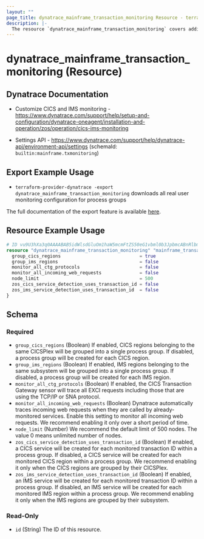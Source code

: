 ```yaml
---
layout: ""
page_title: dynatrace_mainframe_transaction_monitoring Resource - terraform-provider-dynatrace"
description: |-
  The resource `dynatrace_mainframe_transaction_monitoring` covers additional monitoring settings for CICS and IMS transactions
---
```


# dynatrace_mainframe_transaction_monitoring (Resource)

## Dynatrace Documentation

- Customize CICS and IMS monitoring - https://www.dynatrace.com/support/help/setup-and-configuration/dynatrace-oneagent/installation-and-operation/zos/operation/cics-ims-monitoring

- Settings API - https://www.dynatrace.com/support/help/dynatrace-api/environment-api/settings (schemaId: `builtin:mainframe.txmonitoring`)

## Export Example Usage

- `terraform-provider-dynatrace -export dynatrace_mainframe_transaction_monitoring` downloads all real user monitoring configuration for process groups

The full documentation of the export feature is available [here](https://registry.terraform.io/providers/dynatrace-oss/dynatrace/latest/docs/guides/export-v2).

## Resource Example Usage

```terraform
# ID vu9U3hXa3q0AAAABAB5idWlsdGluOm1haW5mcmFtZS50eG1vbml0b3JpbmcABnRlbmFudAAGdGVuYW50ACQwYWYxNWEwOS05YWM0LTMyZGEtOTZjZi01Y2Q3NjI1Y2MxNja-71TeFdrerQ
resource "dynatrace_mainframe_transaction_monitoring" "mainframe_transaction_monitoring" {
  group_cics_regions                             = true
  group_ims_regions                              = false
  monitor_all_ctg_protocols                      = false
  monitor_all_incoming_web_requests              = false
  node_limit                                     = 500
  zos_cics_service_detection_uses_transaction_id = false
  zos_ims_service_detection_uses_transaction_id  = false
}
```

<!-- schema generated by tfplugindocs -->
## Schema

### Required

- `group_cics_regions` (Boolean) If enabled, CICS regions belonging to the same CICSPlex will be grouped into a single process group. If disabled, a process group will be created for each CICS region.
- `group_ims_regions` (Boolean) If enabled, IMS regions belonging to the same subsystem will be grouped into a single process group. If disabled, a process group will be created for each IMS region.
- `monitor_all_ctg_protocols` (Boolean) If enabled, the CICS Transaction Gateway sensor will trace all EXCI requests including those that are using the TCP/IP or SNA protocol.
- `monitor_all_incoming_web_requests` (Boolean) Dynatrace automatically traces incoming web requests when they are called by already-monitored services. Enable this setting to monitor all incoming web requests. We recommend enabling it only over a short period of time.
- `node_limit` (Number) We recommend the default limit of 500 nodes. The value 0 means unlimited number of nodes.
- `zos_cics_service_detection_uses_transaction_id` (Boolean) If enabled, a CICS service will be created for each monitored transaction ID within a process group. If disabled, a CICS service will be created for each monitored CICS region within a process group. We recommend enabling it only when the CICS regions are grouped by their CICSPlex.
- `zos_ims_service_detection_uses_transaction_id` (Boolean) If enabled, an IMS service will be created for each monitored transaction ID within a process group. If disabled, an IMS service will be created for each monitored IMS region within a process group. We recommend enabling it only when the IMS regions are grouped by their subsystem.

### Read-Only

- `id` (String) The ID of this resource.
 